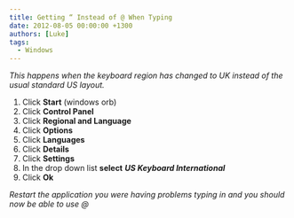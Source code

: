 ```yaml
---
title: Getting “ Instead of @ When Typing
date: 2012-08-05 00:00:00 +1300
authors: [Luke]
tags:
  - Windows
---
```


_This happens when the keyboard region has changed to UK instead of the usual standard US layout._

<ol start="1">
  <li>
    Click <strong>Start</strong> (windows orb)
  </li>
  <li>
    Click <strong>Control Panel</strong>
  </li>
  <li>
    Click <strong>Regional and Language</strong>
  </li>
  <li>
    Click <strong>Options</strong>
  </li>
  <li>
    Click <strong>Languages</strong>
  </li>
  <li>
    Click <strong>Details</strong>
  </li>
  <li>
    Click <strong>Settings</strong>
  </li>
  <li>
    In the drop down list <strong>select</strong> <strong><em>US Keyboard International</em></strong>
  </li>
  <li>
    Click <strong>Ok</strong>
  </li>
</ol>

_Restart the application you were having problems typing in and you should now be able to use @_

